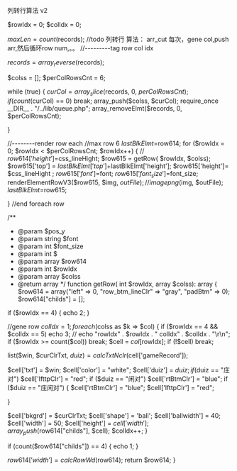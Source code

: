 列转行算法 v2



$rowIdx = 0;
$colIdx = 0;

$maxLen = count($records);
//todo  列转行 算法：  arr_cut 每次，gene col,push arr,然后循环row num,。。
//---------tag  row col idx

$records = array_reverse($records);

$colss = [];
$perColRowsCnt = 6;

while (true) {
 $curCol = array_slice($records, 0, $perColRowsCnt);
 if (count($curCol) == 0)
   break;
 array_push($colss, $curCol);
 require_once __DIR__ . "/../lib/queue.php";
 array_removeElmt($records, 0, $perColRowsCnt);

}


//--------render row each
//max row 6
$lastBlkElmt=$row614;
for ($rowIdx = 0; $rowIdx < $perColRowsCnt; $rowIdx++) {
// $row614['height']=$css_lineHight;
 $row615 = getRow(  $rowIdx, $colss);
 $row615['top']  = $lastBlkElmt['top']+$lastBlkElmt['height'];
 $row615['height']= $css_lineHight ;
 $row615['font']=$font;
 $row615['font_size']=$font_size;
 renderElementRowV3($row615, $img, $outFile);
//  imagepng($img, $outFile);
 $lastBlkElmt=$row615;

}
//end foreach row




/**
* @param $pos_y
* @param string $font
* @param int $font_size
* @param int $
* @param array $row614
* @param int $rowIdx
* @param array $colss
* @return array
*/
function getRow(   int $rowIdx, array $colss): array {
 $row614 = array("left" => 0, "row_btm_lineClr" => "gray", "padBtm" => 0);
 $row614["childs"] = [];

 if ($rowIdx == 4) {
   echo 2;
 }


 //gene row
 $colIdx = 1;
 foreach ($colss as $k => $col) {
   if ($rowIdx == 4 && $colIdx == 5)
     echo 3;
   //  echo "rowIdx" . $rowIdx . " colIdx" . $colIdx . "\r\n";
   if ($rowIdx >= count($col))
     break;
   $cell = $col[$rowIdx];
   if (!$cell)
     break;

   list($win, $curClrTxt, $duiz) = calcTxtNclr($cell['gameRecord']);

   $cell['txt'] = $win;
   $cell['color'] = "white";
   $cell['duiz'] = $duiz;
   if ($duiz == "庄对")
     $cell['lfttpClr'] = "red";
   if ($duiz == "闲对")
     $cell['rtBtmClr'] = "blue";
   if ($duiz == "庄闲对") {
     $cell['rtBtmClr'] = "blue";
     $cell['lfttpClr'] = "red";

   }


   $cell['bkgrd'] = $curClrTxt;
   $cell['shape'] = 'ball';
   $cell['ballwidth'] = 40;
   $cell['width'] = 50;
   $cell['height'] = $cell['width'];
   array_push($row614["childs"], $cell);
   $colIdx++;
 }

 if (count($row614["childs"]) == 4) {
   echo 1;
 }

 $row614['width'] = calcRowWd($row614);
 return $row614;
}

